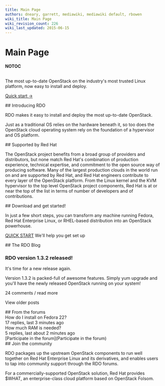 ```yaml
---
title: Main Page
authors: dneary, garrett, mediawiki, mediawiki default, rbowen
wiki_title: Main Page
wiki_revision_count: 226
wiki_last_updated: 2015-06-15
---
```


# Main Page

__NOTOC__

<div class="hero-unit row">
<div class="intro-stack">
 

</div>
<div class="offset4 span6 intro-text">
The most up-to-date OpenStack on the
 industry's most trusted Linux platform,
 now easy to install and deploy.

<span class="btn">[Quick start →](quickstart)</span>

</div>
</div>
<div class="row bg-boxes">
<div class="offset4 span7 pad-sides begin-content pull-s">
## Introducing RDO

RDO makes it easy to install and deploy the most up-to-date OpenStack.

Just as a traditional OS relies on the hardware beneath it, so too does the OpenStack cloud operating system rely on the foundation of a hypervisor and OS platform.

</div>
</div>
<div class="row">
<div class="span7 offset4 pad-sides begin-content pull-m">
## Supported by Red Hat

The OpenStack project benefits from a broad group of providers and distributors, but none match Red Hat's combination of production experience, technical expertise, and commitment to the open source way of producing software. Many of the largest production clouds in the world run on and are supported by Red Hat, and Red Hat engineers contribute to every layer of the OpenStack platform. From the Linux kernel and the KVM hypervisor to the top level OpenStack project components, Red Hat is at or near the top of the list in terms of number of developers and of contributions.

</div>
</div>
<div class="row">
<div class="span7 offset4 pad-sides begin-content pull-l">
## Download and get started!

In just a few short steps, you can transform any machine running Fedora, Red Hat Enterprise Linux, or RHEL-based distribution into an OpenStack powerhouse.

<span class="btn">[QUICK START](quickstart)</span> We'll help you get set up

</div>
</div>
<div class="block-highlight">
<div class="row">
<div class="span7 offset4 pad-sides begin-content pull-m">
## The RDO Blog

### RDO version 1.3.2 released!

It's time for a new release again.

Version 1.3.2 is packed-full of awesome features. Simply yum upgrade and you'll have the newly released OpenStack running on your system!

24 comments / read more

View older posts

</div>
</div>
<div class="row">
<div class="span7 offset4 pad-sides begin-content pull-s">
## From the forums

<div class="forum-blurbs">
<div class="forum-blurb">
<div class="forum-blurb-content">
How do I install on Fedora 22?

</div>
<div class="forum-blurb-info">
17 replies, last 3 minutes ago

</div>
</div>
<div class="forum-blurb">
<div class="forum-blurb-content">
How much RAM is needed?

</div>
<div class="forum-blurb-info">
5 replies, last about 2 minutes ago

</div>
</div>
</div>
[Participate in the forum](Participate in the forum)

</div>
</div>
</div>
<div class="row">
<div class="span7 offset4 pad-sides begin-content pull-m">
## Join the community

RDO packages up the upstream OpenStack components to run well together on Red Hat Enterprise Linux and its derivatives, and enables users to tap into community support through the RDO forums.

For a commercially-supported OpenStack solution, Red Hat provides $WHAT, an enterprise-class cloud platform based on OpenStack Folsom.

</div>
